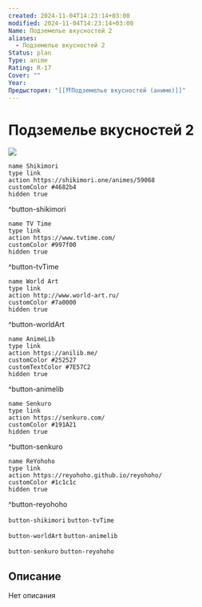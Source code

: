 ```yaml
---
created: 2024-11-04T14:23:14+03:00
modified: 2024-11-04T14:23:14+03:00
Name: Подземелье вкусностей 2
aliases:
  - Подземелье вкусностей 2
Status: plan
Type: anime
Rating: R-17
Cover: ""
Year: 
Предыстория: "[[⛩️Подземелье вкусностей (аниме)]]"
---
```


# Подземелье вкусностей 2

![](https://nyaa.shikimori.one/uploads/poster/animes/59068/d7ce587fb50da1e4dfa59881f08056b2.jpeg)

```button
name Shikimori
type link
action https://shikimori.one/animes/59068
customColor #4682b4
hidden true
```
^button-shikimori

```button
name TV Time
type link
action https://www.tvtime.com/
customColor #997f00
hidden true
```
^button-tvTime

```button
name World Art
type link
action http://www.world-art.ru/
customColor #7a0000
hidden true
```
^button-worldArt

```button
name AnimeLib
type link
action https://anilib.me/
customColor #252527
customTextColor #7E57C2
hidden true
```
^button-animelib

```button
name Senkuro
type link
action https://senkuro.com/
customColor #191A21
hidden true
```
^button-senkuro

```button
name ReYohoho
type link
action https://reyohoho.github.io/reyohoho/
customColor #1c1c1c
hidden true
```
^button-reyohoho

`button-shikimori` `button-tvTime`

`button-worldArt` `button-animelib`

`button-senkuro` `button-reyohoho`

## Описание

Нет описания
